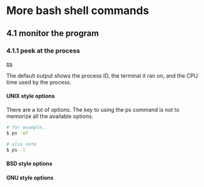 # More bash shell commands

## 4.1 monitor the program

### 4.1.1 peek at the process

[ps](https://man7.org/linux/man-pages/man1/ps.1.html)

The default output shows the process ID, the terminal it ran on, and the CPU time used by the process.

#### UNIX style options

There are a lot of options.
The key to using the ps command is not to memorize all the available options.

```bash
# for example..
$ ps -ef

# also note
$ ps -l
```

#### BSD style options

#### GNU style options
